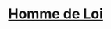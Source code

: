 ﻿---
!LinkItem
Link: background_hommedeloi_hd.md
NameLink: <!--NameLink-->[Homme de Loi](hd_background_hommedeloi.md)<!--/NameLink-->
Id: backgrounds_hd.md#homme-de-loi
ParentLink: backgrounds_hd.md#historique
Name: Homme de Loi
ParentName: Historique
Attributes:
  NameLink: '[Homme de Loi](hd_background_hommedeloi.md)'
  Markdown: >+
    # <!--NameLink-->[Homme de Loi](hd_background_hommedeloi.md)<!--/NameLink-->

AttributesDictionary: >+
  NameLink: '[Homme de Loi](hd_background_hommedeloi.md)'

  Markdown: >+

    # <!--NameLink-->[Homme de Loi](hd_background_hommedeloi.md)<!--/NameLink-->



---




# [Homme de Loi](hd_background_hommedeloi.md)



